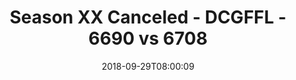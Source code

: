 ---
title: Season XX Canceled - DCGFFL - 6690 vs 6708
teams_score:
- team: 6690
  score:
- team: 6708
  score: 24
mvp: J. Deters (Columbia); P. Shilo (White)
game-ball: S. Edwards (Columbia); E. Binder (White)
season: 17
week: 2
date: '2018-09-29T08:00:09'
pageid: season-17-week-2-september-28-30-2018-6690-vs-6708
---